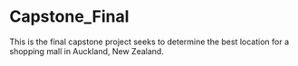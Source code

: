 # Capstone_Final
This is the final capstone project seeks to determine the best location for a shopping mall in Auckland, New Zealand.
